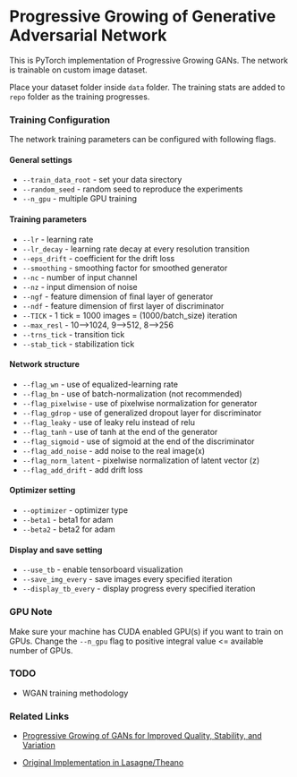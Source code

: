 # Progressive Growing of Generative Adversarial Network

This is PyTorch implementation of Progressive Growing GANs. The network is trainable on custom image dataset. 

Place your dataset folder inside `data` folder. The training stats are added to `repo` folder as the training progresses.

### Training Configuration

The network training parameters can be configured with following flags.

#### General settings

- `--train_data_root` - set your data sirectory
- `--random_seed` - random seed to reproduce the experiments
- `--n_gpu` - multiple GPU training

#### Training parameters

- `--lr` - learning rate
- `--lr_decay` - learning rate decay at every resolution transition
- `--eps_drift` - coefficient for the drift loss
- `--smoothing` - smoothing factor for smoothed generator
- `--nc` - number of input channel
- `--nz` - input dimension of noise
- `--ngf` - feature dimension of final layer of generator
- `--ndf` - feature dimension of first layer of discriminator
- `--TICK` - 1 tick = 1000 images = (1000/batch_size) iteration
- `--max_resl` - 10-->1024, 9-->512, 8-->256
- `--trns_tick` - transition tick
- `--stab_tick` - stabilization tick

#### Network structure

- `--flag_wn` - use of equalized-learning rate
- `--flag_bn` - use of batch-normalization (not recommended)
- `--flag_pixelwise` - use of pixelwise normalization for generator
- `--flag_gdrop` - use of generalized dropout layer for discriminator
- `--flag_leaky` - use of leaky relu instead of relu
- `--flag_tanh` - use of tanh at the end of the generator
- `--flag_sigmoid` - use of sigmoid at the end of the discriminator
- `--flag_add_noise` - add noise to the real image(x)
- `--flag_norm_latent` - pixelwise normalization of latent vector (z)
- `--flag_add_drift` - add drift loss

#### Optimizer setting

- `--optimizer` - optimizer type
- `--beta1` - beta1 for adam
- `--beta2` - beta2 for adam

#### Display and save setting

- `--use_tb` - enable tensorboard visualization
- `--save_img_every` - save images every specified iteration
- `--display_tb_every` - display progress every specified iteration

### GPU Note

Make sure your machine has CUDA enabled GPU(s) if you want to train on GPUs. Change the `--n_gpu` flag to positive integral value <= available number of GPUs.

### TODO

- WGAN training methodology

### Related Links

- [Progressive Growing of GANs for Improved Quality, Stability, and Variation](https://arxiv.org/abs/1710.10196)

- [Original Implementation in Lasagne/Theano](https://github.com/tkarras/progressive_growing_of_gans)